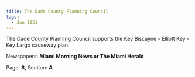 ```yaml
---  
title: The Dade County Planning Council  
tags:  
  - Jun 1951  
---  
```

  
The Dade County Planning Council supports the Key Biscayne - Elliott Key - Key Largo causeway plan.  
  
Newspapers: **Miami Morning News or The Miami Herald**  
  
Page: **8**, Section: **A** 
